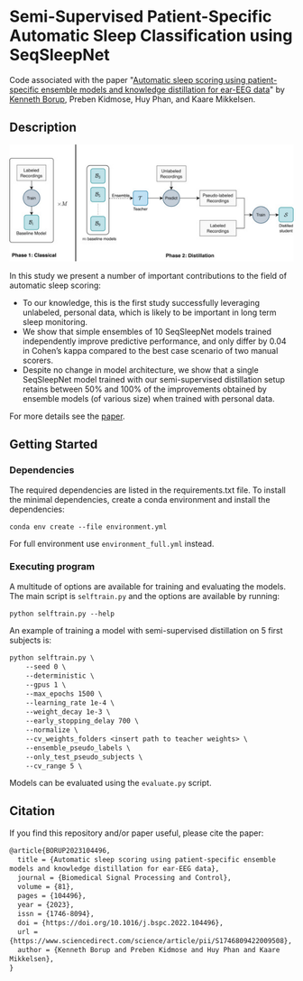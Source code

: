 # Semi-Supervised Patient-Specific Automatic Sleep Classification using SeqSleepNet

Code associated with the paper "[Automatic sleep scoring using patient-specific ensemble models and knowledge distillation for ear-EEG data](https://www.sciencedirect.com/science/article/pii/S1746809422009508)" by [Kenneth Borup](https://github.com/Kennethborup), Preben Kidmose, Huy Phan, and Kaare Mikkelsen.

## Description

<img src="figures/method.jpg"  width="600">

In this study we present a number of important contributions to the field of automatic sleep scoring:
- To our knowledge, this is the first study successfully leveraging unlabeled, personal data, which is likely to be important in long term sleep monitoring.
- We show that simple ensembles of 10 SeqSleepNet models trained independently improve predictive performance, and only differ by 0.04 in Cohen’s kappa compared to the best case scenario of two manual scorers.
- Despite no change in model architecture, we show that a single SeqSleepNet model trained with our semi-supervised distillation setup retains between 50% and 100% of the improvements obtained by ensemble models (of various size) when trained with personal data.

For more details see the [paper](https://www.sciencedirect.com/science/article/pii/S1746809422009508).

## Getting Started

### Dependencies

The required dependencies are listed in the requirements.txt file. To install the minimal dependencies, create a conda environment and install the dependencies:
```{bash}
conda env create --file environment.yml
```
For full environment use `environment_full.yml` instead.

### Executing program

A multitude of options are available for training and evaluating the models. The main script is `selftrain.py` and the options are available by running:
```{bash}
python selftrain.py --help  
```
An example of training a model with semi-supervised distillation on 5 first subjects is:
```{bash}
python selftrain.py \
    --seed 0 \
    --deterministic \
    --gpus 1 \
    --max_epochs 1500 \
    --learning_rate 1e-4 \
    --weight_decay 1e-3 \
    --early_stopping_delay 700 \
    --normalize \
    --cv_weights_folders <insert path to teacher weights> \
    --ensemble_pseudo_labels \
    --only_test_pseudo_subjects \
    --cv_range 5 \
```

Models can be evaluated using the `evaluate.py` script.

## Citation
If you find this repository and/or paper useful, please cite the paper:
```
@article{BORUP2023104496,
  title = {Automatic sleep scoring using patient-specific ensemble models and knowledge distillation for ear-EEG data},
  journal = {Biomedical Signal Processing and Control},
  volume = {81},
  pages = {104496},
  year = {2023},
  issn = {1746-8094},
  doi = {https://doi.org/10.1016/j.bspc.2022.104496},
  url = {https://www.sciencedirect.com/science/article/pii/S1746809422009508},
  author = {Kenneth Borup and Preben Kidmose and Huy Phan and Kaare Mikkelsen},
}
```
